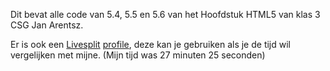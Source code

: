 Dit bevat alle code van 5.4, 5.5 en 5.6 van het Hoofdstuk HTML5 van klas 3 CSG Jan Arentsz.


Er is ook een [Livesplit](https://livesplit.org/) [profile](../Informatiekunde%20opdrachten%20-%20100%25.lss), deze kan je gebruiken als je de tijd wil vergelijken 
met mijne. (Mijn tijd was 27 minuten 25 seconden)
